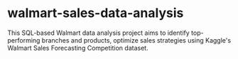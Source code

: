 # walmart-sales-data-analysis
This SQL-based Walmart data analysis project aims to identify top-performing branches and products, optimize sales strategies using Kaggle's Walmart Sales Forecasting Competition dataset.
